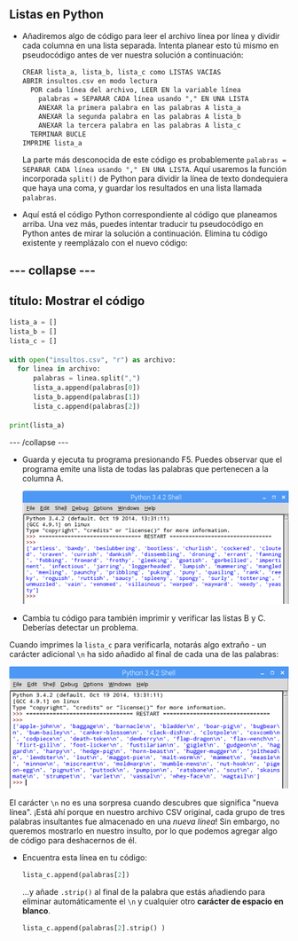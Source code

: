 ## Listas en Python

- Añadiremos algo de código para leer el archivo línea por línea y dividir cada columna en una lista separada. Intenta planear esto tú mismo en pseudocódigo antes de ver nuestra solución a continuación:

  ```
  CREAR lista_a, lista_b, lista_c como LISTAS VACIAS
  ABRIR insultos.csv en modo lectura
    POR cada línea del archivo, LEER EN la variable línea
      palabras = SEPARAR CADA línea usando "," EN UNA LISTA
      ANEXAR la primera palabra en las palabras A lista_a
      ANEXAR la segunda palabra en las palabras A lista_b
      ANEXAR la tercera palabra en las palabras A lista_c
    TERMINAR BUCLE
  IMPRIME lista_a
  ```

  La parte más desconocida de este código es probablemente `palabras = SEPARAR CADA línea usando "," EN UNA LISTA`. Aquí usaremos la función incorporada `split()` de Python para dividir la línea de texto dondequiera que haya una coma, y guardar los resultados en una lista llamada `palabras`.

- Aquí está el código Python correspondiente al código que planeamos arriba. Una vez más, puedes intentar traducir tu pseudocódigo en Python antes de mirar la solución a continuación. Elimina tu código existente y reemplázalo con el nuevo código:

--- collapse ---
---
título: Mostrar el código
---

  ```python
  lista_a = []
lista_b = []
lista_c = []

with open("insultos.csv", "r") as archivo:
    for linea in archivo:
        palabras = linea.split(",")
        lista_a.append(palabras[0])
        lista_b.append(palabras[1])
        lista_c.append(palabras[2])

print(lista_a)


  ```

--- /collapse ---

- Guarda y ejecuta tu programa presionando F5. Puedes observar que el programa emite una lista de todas las palabras que pertenecen a la columna A.

  ![Imprimir lista A](images/output-a.png)

- Cambia tu código para también imprimir y verificar las listas B y C. Deberías detectar un problema.

Cuando imprimes la `lista_c` para verificarla, notarás algo extraño - un carácter adicional `\n` ha sido añadido al final de cada una de las palabras:

  ![Imprimir lista C](images/output-c.png)

  El carácter `\n` no es una sorpresa cuando descubres que significa "nueva línea". ¡Está ahí porque en nuestro archivo CSV original, cada grupo de tres palabras insultantes fue almacenado en una *nueva línea*! Sin embargo, no queremos mostrarlo en nuestro insulto, por lo que podemos agregar algo de código para deshacernos de él.

- Encuentra esta línea en tu código:

  ```python
  lista_c.append(palabras[2])
  ```

  ...y añade `.strip()` al final de la palabra que estás añadiendo para eliminar automáticamente el `\n` y cualquier otro **carácter de espacio en blanco**.

  ```python
  lista_c.append(palabras[2].strip() )
  ```


